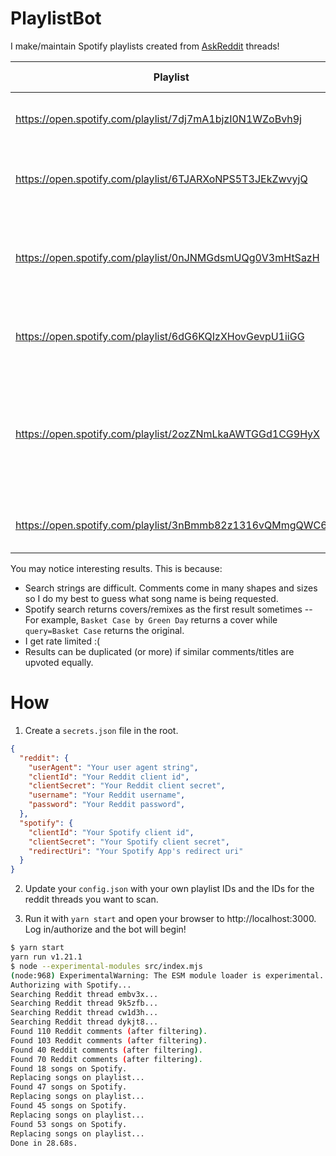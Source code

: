 # PlaylistBot

I make/maintain Spotify playlists created from [AskReddit](https://www.reddit.com/r/AskReddit) threads!

Playlist | Reddit Thread
---|---
https://open.spotify.com/playlist/7dj7mA1bjzI0N1WZoBvh9j | [What 90s song will always be a banger?](https://www.reddit.com/r/AskReddit/comments/embv3x) 
https://open.spotify.com/playlist/6TJARXoNPS5T3JEkZwvyjQ | [What 2000's song will always be a banger?](https://www.reddit.com/r/AskReddit/comments/clqmdu) 
https://open.spotify.com/playlist/0nJNMGdsmUQg0V3mHtSazH | [What is one song that instantly gets you hyped as fuck when it is played?](https://www.reddit.com/r/AskReddit/comments/5h45en)
https://open.spotify.com/playlist/6dG6KQIzXHovGevpU1iiGG | [What song reminds you of the best times of your life?](https://www.reddit.com/r/AskReddit/comments/cw1d3h)
https://open.spotify.com/playlist/2ozZNmLkaAWTGGd1CG9HyX | [Depressed people of Reddit, what's your go-to "I want to wallow in my melancholy" song?](https://www.reddit.com/r/AskReddit/comments/ep7tm4/depressed_people_of_reddit_whats_your_goto_i_want/)
https://open.spotify.com/playlist/3nBmmb82z1316vQMmgQWC6 | [What is the best TV theme song?](https://www.reddit.com/r/AskReddit/comments/dykjt8)

You may notice interesting results. This is because:

* Search strings are difficult. Comments come in many shapes and sizes so I do my best to guess what song name is being requested.
* Spotify search returns covers/remixes as the first result sometimes -- For example, `Basket Case by Green Day` returns a cover while `query=Basket Case` returns the original.
* I get rate limited :(
* Results can be duplicated (or more) if similar comments/titles are upvoted equally.

# How

1) Create a `secrets.json` file in the root.

```json
{
  "reddit": {
    "userAgent": "Your user agent string",
    "clientId": "Your Reddit client id",
    "clientSecret": "Your Reddit client secret",
    "username": "Your Reddit username",
    "password": "Your Reddit password",
  },
  "spotify": {
    "clientId": "Your Spotify client id",
    "clientSecret": "Your Spotify client secret",
    "redirectUri": "Your Spotify App's redirect uri"
  }
}
```

2) Update your `config.json` with your own playlist IDs and the IDs for the reddit threads you want to scan.

3) Run it with `yarn start` and open your browser to http://localhost:3000. Log in/authorize and the bot will begin!

```bash
$ yarn start
yarn run v1.21.1
$ node --experimental-modules src/index.mjs
(node:968) ExperimentalWarning: The ESM module loader is experimental.
Authorizing with Spotify...
Searching Reddit thread embv3x...
Searching Reddit thread 9k5zfb...
Searching Reddit thread cw1d3h...
Searching Reddit thread dykjt8...
Found 110 Reddit comments (after filtering).
Found 103 Reddit comments (after filtering).
Found 40 Reddit comments (after filtering).
Found 70 Reddit comments (after filtering).
Found 18 songs on Spotify.
Replacing songs on playlist...
Found 47 songs on Spotify.
Replacing songs on playlist...
Found 45 songs on Spotify.
Replacing songs on playlist...
Found 53 songs on Spotify.
Replacing songs on playlist...
Done in 28.68s.
```
